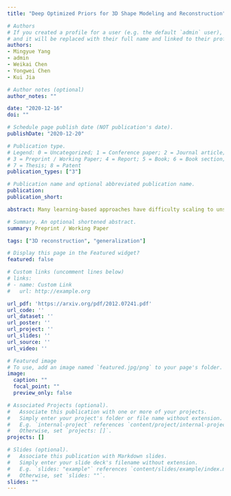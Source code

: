 ```yaml
---
title: "Deep Optimized Priors for 3D Shape Modeling and Reconstruction"

# Authors
# If you created a profile for a user (e.g. the default `admin` user), write the username (folder name) here 
# and it will be replaced with their full name and linked to their profile.
authors:
- Mingyue Yang
- admin 
- Weikai Chen
- Yongwei Chen
- Kui Jia

# Author notes (optional)
author_notes: ""

date: "2020-12-16"
doi: ""

# Schedule page publish date (NOT publication's date).
publishDate: "2020-12-20"

# Publication type.
# Legend: 0 = Uncategorized; 1 = Conference paper; 2 = Journal article;
# 3 = Preprint / Working Paper; 4 = Report; 5 = Book; 6 = Book section;
# 7 = Thesis; 8 = Patent
publication_types: ["3"]

# Publication name and optional abbreviated publication name.
publication: 
publication_short: 

abstract: Many learning-based approaches have difficulty scaling to unseen data, as the generality of its learned prior is limited to the scale and variations of the training samples. This holds particularly true with 3D learning tasks, given the sparsity of 3D datasets available. We introduce a new learning framework for 3D modeling and reconstruction that greatly improves the generalization ability of a deep generator. Our approach strives to connect the good ends of both learning-based and optimization-based methods. In particular, unlike the common practice that fixes the pre-trained priors at test time, we propose to further optimize the learned prior and latent code according to the input physical measurements after the training. We show that the proposed strategy effectively breaks the barriers constrained by the pre-trained priors and could lead to high-quality adaptation to unseen data. We realize our framework using the implicit surface representation and validate the efficacy of our approach in a variety of challenging tasks that take highly sparse or collapsed observations as input. Experimental results show that our approach compares favorably with the state-of-the-art methods in terms of both generality and accuracy.

# Summary. An optional shortened abstract.
summary: Preprint / Working Paper

tags: ["3D reconstruction", "generalization"]

# Display this page in the Featured widget?
featured: false

# Custom links (uncomment lines below)
# links:
# - name: Custom Link
#   url: http://example.org

url_pdf: 'https://arxiv.org/pdf/2012.07241.pdf'
url_code: ''
url_dataset: ''
url_poster: ''
url_project: ''
url_slides: ''
url_source: ''
url_video: ''

# Featured image
# To use, add an image named `featured.jpg/png` to your page's folder. 
image:
  caption: ""
  focal_point: ""
  preview_only: false

# Associated Projects (optional).
#   Associate this publication with one or more of your projects.
#   Simply enter your project's folder or file name without extension.
#   E.g. `internal-project` references `content/project/internal-project/index.md`.
#   Otherwise, set `projects: []`.
projects: []

# Slides (optional).
#   Associate this publication with Markdown slides.
#   Simply enter your slide deck's filename without extension.
#   E.g. `slides: "example"` references `content/slides/example/index.md`.
#   Otherwise, set `slides: ""`.
slides: ""
---
```


